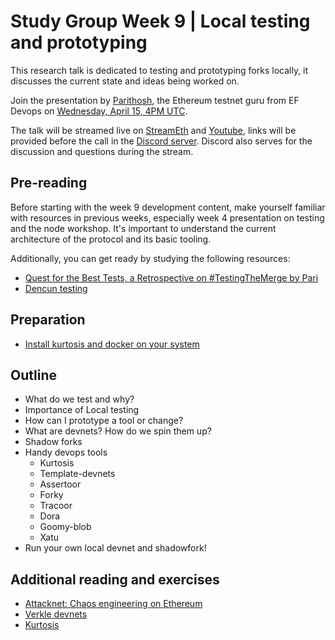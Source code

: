 # Study Group Week 9 | Local testing and prototyping 

This research talk is dedicated to testing and prototyping forks locally, it discusses the current state and ideas being worked on. 

Join the presentation by [Parithosh](https://twitter.com/parithosh_j), the Ethereum testnet guru from EF Devops on [Wednesday, April 15, 4PM UTC](https://savvytime.com/converter/utc-to-germany-berlin-united-kingdom-london-china-shanghai-ny-new-york-city-japan-tokyo-australia-sydney-india-delhi-argentina-buenos-aires/apr-15-2024/4pm).

The talk will be streamed live on [StreamEth](https://streameth.org/65cf97e702e803dbd57d823f/epf_study_group) and [Youtube](https://www.youtube.com/@ethprotocolfellows/streams), links will be provided before the call in the [Discord server](https://discord.gg/addwpQbhpq). Discord also serves for the discussion and questions during the stream. 

## Pre-reading

Before starting with the week 9 development content, make yourself familiar with resources in previous weeks, especially week 4 presentation on testing and the node workshop. It's important to understand the current architecture of the protocol and its basic tooling. 

Additionally, you can get ready by studying the following resources:
- [Quest for the Best Tests, a Retrospective on #TestingTheMerge by Pari](https://archive.devcon.org/archive/watch/6/quest-for-the-best-tests-a-retrospective-on-testingthemerge/?tab=YouTube)
- [Dencun testing](https://www.youtube.com/watch?v=88tZticGbTo)

## Preparation
- [Install kurtosis and docker on your system](https://docs.kurtosis.com/quickstart/)

## Outline

- What do we test and why?
- Importance of Local testing
- How can I prototype a tool or change?
- What are devnets? How do we spin them up?
- Shadow forks 
- Handy devops tools
  - Kurtosis
  - Template-devnets
  - Assertoor
  - Forky
  - Tracoor
  - Dora
  - Goomy-blob
  - Xatu
- Run your own local devnet and shadowfork!

## Additional reading and exercises
- [Attacknet: Chaos engineering on Ethereum](https://ethpandaops.io/posts/attacknet-introduction/)
- [Verkle devnets](https://github.com/ethpandaops/verkle-devnets)
- [Kurtosis](https://github.com/kurtosis-tech/kurtosis)
